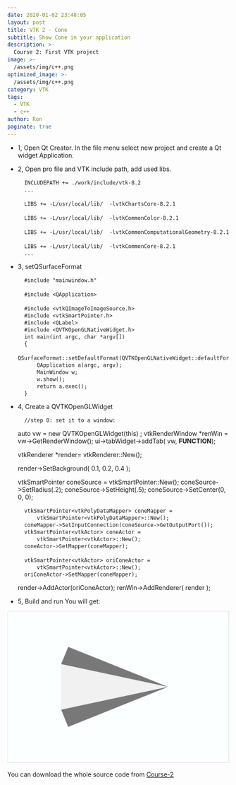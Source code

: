 ```yaml
---
date: 2020-01-02 23:48:05
layout: post
title: VTK 2 - Cone 
subtitle: Show Cone in your application
description: >-
  Course 2: First VTK project
image: >-
  /assets/img/c++.png
optimized_image: >-
  /assets/img/c++.png
category: VTK
tags:
  - VTK
  - c++
author: Ron
paginate: true
---
```

- 1, Open Qt Creator.
    In the file menu select new project and create a Qt widget Application.
    
- 2, Open pro file and VTK include path, add used libs.
    
		
		INCLUDEPATH += ./work/include/vtk-8.2
		...

		LIBS += -L/usr/local/lib/  -lvtkChartsCore-8.2.1

		LIBS += -L/usr/local/lib/  -lvtkCommonColor-8.2.1

		LIBS += -L/usr/local/lib/  -lvtkCommonComputationalGeometry-8.2.1

		LIBS += -L/usr/local/lib/  -lvtkCommonCore-8.2.1
		...
    

- 3, setQSurfaceFormat

	

		#include "mainwindow.h"

		#include <QApplication>

		#include <vtkQImageToImageSource.h>
		#include <vtkSmartPointer.h>
		#include <QLabel>
		#include <QVTKOpenGLNativeWidget.h>
		int main(int argc, char *argv[])
		{
			QSurfaceFormat::setDefaultFormat(QVTKOpenGLNativeWidget::defaultFormat());
			QApplication a(argc, argv);
			MainWindow w;
			w.show();
			return a.exec();
		}

	

- 4, Create a QVTKOpenGLWidget 
	

		//step 0: set it to a window:
	auto vw = new  QVTKOpenGLWidget(this) ;
	vtkRenderWindow *renWin = vw->GetRenderWindow();
	ui->tabWidget->addTab( vw, __FUNCTION__);

	vtkRenderer *render= vtkRenderer::New();

	render->SetBackground( 0.1, 0.2, 0.4 );

	vtkSmartPointer<vtkConeSource> coneSource = vtkSmartPointer<vtkConeSource>::New();
	coneSource->SetRadius(.2);
	coneSource->SetHeight(.5);
	coneSource->SetCenter(0, 0, 0);


		vtkSmartPointer<vtkPolyDataMapper> coneMapper =
			vtkSmartPointer<vtkPolyDataMapper>::New();
		coneMapper->SetInputConnection(coneSource->GetOutputPort());
		vtkSmartPointer<vtkActor> coneActor =
			vtkSmartPointer<vtkActor>::New();
		coneActor->SetMapper(coneMapper);

		vtkSmartPointer<vtkActor> oriConeActor =
			vtkSmartPointer<vtkActor>::New();
		oriConeActor->SetMapper(coneMapper);

	render->AddActor(oriConeActor);
	renWin->AddRenderer( render );



- 5, Build and run
You will get:
<img src="/assets/img/course1.png">


You can download the whole source code from [Course-2](https://github.com/SharkLib/SharkLib/tree/master/VTK/Course2)